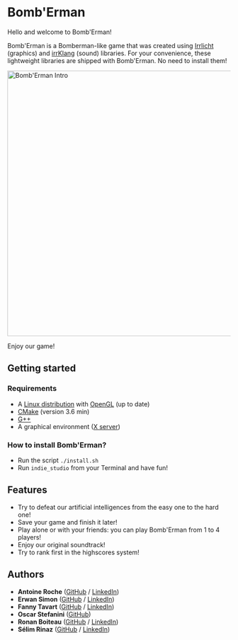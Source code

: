 # Bomb'Erman

Hello and welcome to Bomb'Erman!

Bomb'Erman is a Bomberman-like game that was created using [Irrlicht](http://irrlicht.sourceforge.net/) (graphics) and [irrKlang](https://www.ambiera.com/irrklang/) (sound) libraries. For your convenience, these lightweight libraries are shipped with Bomb'Erman. No need to install them!

<img alt="Bomb'Erman Intro" src="/artwork/Bomb-Erman-Intro.gif" width="600" height="600"/>

Enjoy our game!

## Getting started

### Requirements

 - A [Linux distribution](https://en.wikipedia.org/wiki/Linux_distribution) with [OpenGL](https://www.opengl.org/) (up to date)
 - [CMake](https://cmake.org/) (version 3.6 min)
 - [G++](https://gcc.gnu.org/)
 - A graphical environment ([X server](https://en.wikipedia.org/wiki/X_Window_System))

### How to install Bomb'Erman?

 - Run the script `./install.sh`
 - Run `indie_studio` from your Terminal and have fun!

## Features

 - Try to defeat our artificial intelligences from the easy one to the hard one!
 - Save your game and finish it later!
 - Play alone or with your friends: you can play Bomb'Erman from 1 to 4 players!
 - Enjoy our original soundtrack!
 - Try to rank first in the highscores system!

## Authors

* **Antoine Roche**  ([GitHub](https://github.com/antoine-roche) / [LinkedIn](https://www.linkedin.com/in/rocheantoine/))
* **Erwan Simon**  ([GitHub](https://github.com/erwan-simon) / [LinkedIn](https://www.linkedin.com/in/erwan-simon/))
* **Fanny Tavart**  ([GitHub](https://github.com/fannytavart) / [LinkedIn](https://www.linkedin.com/in/fannytavart/))
* **Oscar Stefanini** ([GitHub](https://github.com/ostefanini))
* **Ronan Boiteau** ([GitHub](https://github.com/ronanboiteau) / [LinkedIn](https://www.linkedin.com/in/ronanboiteau/))
* **Sélim Rinaz** ([GitHub](https://github.com/rinaz-a) / [LinkedIn](https://www.linkedin.com/in/selim-rinaz/))
